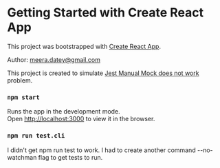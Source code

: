 # Getting Started with Create React App

This project was bootstrapped with [Create React App](https://github.com/facebook/create-react-app).

Author: <meera.datey@gmail.com>

This project is created to simulate
[Jest Manual Mock does not work](https://stackoverflow.com/questions/65108082/jest-manual-mocks-does-not-use-mock-file-in-cra) problem.

### `npm start`

Runs the app in the development mode.\
Open [http://localhost:3000](http://localhost:3000) to view it in the browser.

### `npm run test.cli`

I didn't get npm run test to work.  I had to create another command --no-watchman flag to get tests to run.
